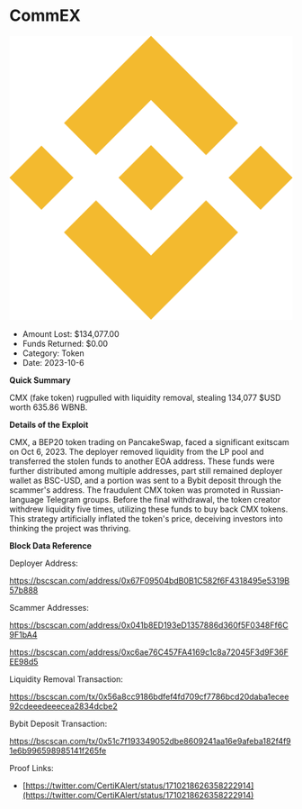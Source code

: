 # CommEX
![CommEX](/rektimages/CommEX-Fake-Token-Rugpull.png)
- Amount Lost: $134,077.00
- Funds Returned: $0.00
- Category: Token
- Date: 2023-10-6

**Quick Summary**

CMX (fake token) rugpulled with liquidity removal, stealing 134,077 $USD worth 635.86 WBNB.

  


 **Details of the Exploit**

CMX, a BEP20 token trading on PancakeSwap, faced a significant exitscam on Oct 6, 2023. The deployer removed liquidity from the LP pool and transferred the stolen funds to another EOA address. These funds were further distributed among multiple addresses, part still remained deployer wallet as BSC-USD, and a portion was sent to a Bybit deposit through the scammer's address. The fraudulent CMX token was promoted in Russian-language Telegram groups. Before the final withdrawal, the token creator withdrew liquidity five times, utilizing these funds to buy back CMX tokens. This strategy artificially inflated the token's price, deceiving investors into thinking the project was thriving.

  


 **Block Data Reference**

Deployer Address:

https://bscscan.com/address/0x67F09504bdB0B1C582f6F4318495e5319B57b888

  


Scammer Addresses:

https://bscscan.com/address/0x041b8ED193eD1357886d360f5F0348Ff6C9F1bA4

https://bscscan.com/address/0xc6ae76C457FA4169c1c8a72045F3d9F36FEE98d5

  


Liquidity Removal Transaction:

https://bscscan.com/tx/0x56a8cc9186bdfef4fd709cf7786bcd20daba1ecee92cdeeedeeecea2834dcbe2

  


Bybit Deposit Transaction:

https://bscscan.com/tx/0x51c7f193349052dbe8609241aa16e9afeba182f4f91e6b996598985141f265fe


Proof Links:
- [https://twitter.com/CertiKAlert/status/1710218626358222914](https://twitter.com/CertiKAlert/status/1710218626358222914)


